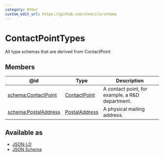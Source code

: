 ```yaml
---
category: Other
custom_edit_url: https://github.com/stencila/schema
---
```


# ContactPointTypes

All type schemas that are derived from ContactPoint

## Members

| @id                                                      | Type                              | Description                                     |
| -------------------------------------------------------- | --------------------------------- | ----------------------------------------------- |
| [schema:ContactPoint](https://schema.org/ContactPoint)   | [ContactPoint](ContactPoint.md)   | A contact point, for example, a R&D department. |
| [schema:PostalAddress](https://schema.org/PostalAddress) | [PostalAddress](PostalAddress.md) | A physical mailing address.                     |

## Available as

-   [JSON-LD](https://schema.stenci.la/stencila.jsonld)
-   [JSON Schema](https://schema.stenci.la/v1/ContactPointTypes.schema.json)
